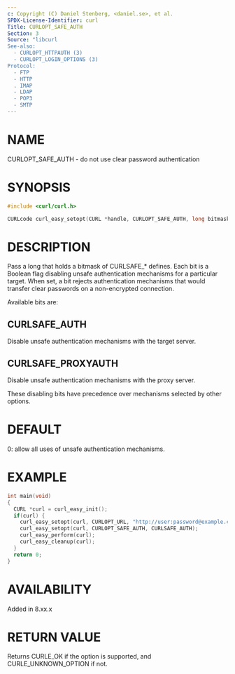 ```yaml
---
c: Copyright (C) Daniel Stenberg, <daniel.se>, et al.
SPDX-License-Identifier: curl
Title: CURLOPT_SAFE_AUTH
Section: 3
Source: "libcurl
See-also:
  - CURLOPT_HTTPAUTH (3)
  - CURLOPT_LOGIN_OPTIONS (3)
Protocol:
  - FTP
  - HTTP
  . IMAP
  - LDAP
  - POP3
  - SMTP
---
```


# NAME

CURLOPT_SAFE_AUTH - do not use clear password authentication

# SYNOPSIS

~~~c
#include <curl/curl.h>

CURLcode curl_easy_setopt(CURL *handle, CURLOPT_SAFE_AUTH, long bitmask);
~~~

# DESCRIPTION

Pass a long that holds a bitmask of CURLSAFE_* defines. Each bit is a Boolean
flag disabling unsafe authentication mechanisms for a particular target.
When set, a bit rejects authentication mechanisms that would
transfer clear passwords on a non-encrypted connection.

Available bits are:

## CURLSAFE_AUTH

Disable unsafe authentication mechanisms with the target server.

## CURLSAFE_PROXYAUTH

Disable unsafe authentication mechanisms with the proxy server.

These disabling bits have precedence over mechanisms selected by other options.

# DEFAULT

0: allow all uses of unsafe authentication mechanisms.

# EXAMPLE

~~~c
int main(void)
{
  CURL *curl = curl_easy_init();
  if(curl) {
    curl_easy_setopt(curl, CURLOPT_URL, "http://user:password@example.com/");
    curl_easy_setopt(curl, CURLOPT_SAFE_AUTH, CURLSAFE_AUTH);
    curl_easy_perform(curl);
    curl_easy_cleanup(curl);
  }
  return 0;
}
~~~

# AVAILABILITY

Added in 8.xx.x

# RETURN VALUE

Returns CURLE_OK if the option is supported, and CURLE_UNKNOWN_OPTION if not.
